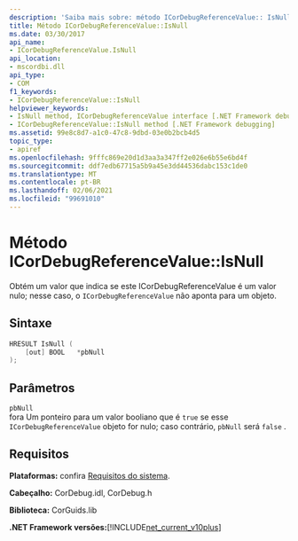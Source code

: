 ```yaml
---
description: 'Saiba mais sobre: método ICorDebugReferenceValue:: IsNull'
title: Método ICorDebugReferenceValue::IsNull
ms.date: 03/30/2017
api_name:
- ICorDebugReferenceValue.IsNull
api_location:
- mscordbi.dll
api_type:
- COM
f1_keywords:
- ICorDebugReferenceValue::IsNull
helpviewer_keywords:
- IsNull method, ICorDebugReferenceValue interface [.NET Framework debugging]
- ICorDebugReferenceValue::IsNull method [.NET Framework debugging]
ms.assetid: 99e8c8d7-a1c0-47c8-9dbd-03e0b2bcb4d5
topic_type:
- apiref
ms.openlocfilehash: 9fffc869e20d1d3aa3a347ff2e026e6b55e6bd4f
ms.sourcegitcommit: ddf7edb67715a5b9a45e3dd44536dabc153c1de0
ms.translationtype: MT
ms.contentlocale: pt-BR
ms.lasthandoff: 02/06/2021
ms.locfileid: "99691010"
---
```

# <a name="icordebugreferencevalueisnull-method"></a>Método ICorDebugReferenceValue::IsNull

Obtém um valor que indica se este ICorDebugReferenceValue é um valor nulo; nesse caso, o `ICorDebugReferenceValue` não aponta para um objeto.  
  
## <a name="syntax"></a>Sintaxe  
  
```cpp  
HRESULT IsNull (  
    [out] BOOL   *pbNull  
);  
```  
  
## <a name="parameters"></a>Parâmetros  

 `pbNull`  
 fora Um ponteiro para um valor booliano que é `true` se esse `ICorDebugReferenceValue` objeto for nulo; caso contrário, `pbNull` será `false` .  
  
## <a name="requirements"></a>Requisitos  

 **Plataformas:** confira [Requisitos do sistema](../../get-started/system-requirements.md).  
  
 **Cabeçalho:** CorDebug.idl, CorDebug.h  
  
 **Biblioteca:** CorGuids.lib  
  
 **.NET Framework versões:**[!INCLUDE[net_current_v10plus](../../../../includes/net-current-v10plus-md.md)]

